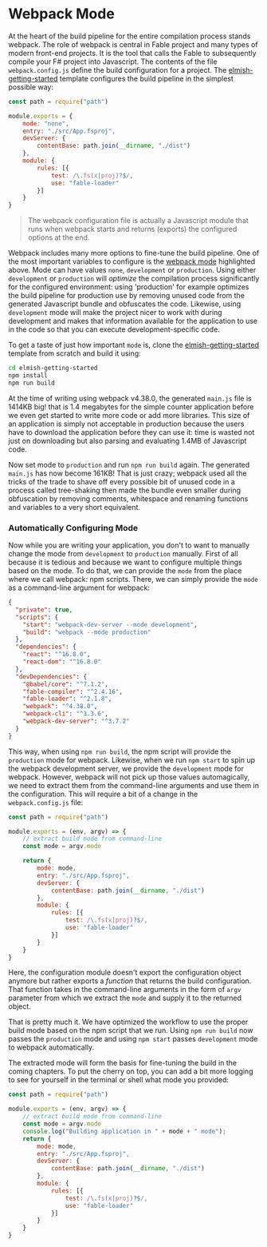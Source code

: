 # Webpack Mode

At the heart of the build pipeline for the entire compilation process stands webpack. The role of webpack is central in Fable project and many types of modern front-end projects. It is the tool that calls the Fable to subsequently compile your F# project into Javascript. The contents of the file `webpack.config.js` define the build configuration for a project. The [elmish-getting-started](https://github.com/Zaid-Ajaj/elmish-getting-started) template configures the build pipeline in the simplest possible way:
```js {highlight: [4]}
const path = require("path")

module.exports = {
    mode: "none",
    entry: "./src/App.fsproj",
    devServer: {
        contentBase: path.join(__dirname, "./dist")
    },
    module: {
        rules: [{
            test: /\.fs(x|proj)?$/,
            use: "fable-loader"
        }]
    }
}
```

> The webpack configuration file is actually a Javascript module that runs when webpack starts and returns (exports) the configured options at the end.

Webpack includes many more options to fine-tune the build pipeline. One of the most important variables to configure is the [webpack mode](https://webpack.js.org/configuration/mode/) highlighted above. Mode can have values `none`, `development` or `production`. Using either `development` or `production` will *optimize* the compilation process significantly for the configured environment: using 'production' for example optimizes the build pipeline for production use by removing unused code from the generated Javascript bundle and obfuscates the code. Likewise, using `development` mode will make the project nicer to work with during development and makes that information available for the application to use in the code so that you can execute development-specific code.

To get a taste of just how important `mode` is, clone the [elmish-getting-started](https://github.com/Zaid-Ajaj/elmish-getting-started) template from scratch and build it using:
```bash
cd elmish-getting-started
npm install
npm run build
```
At the time of writing using webpack v4.38.0, the generated `main.js` file is 1414KB big! that is 1.4 megabytes for the simple counter application before we even get started to write more code or add more libraries. This size of an application is simply not acceptable in production because the users have to download the application before they can use it: time is wasted not just on downloading but also parsing and evaluating 1.4MB of Javascript code.

Now set mode to `production` and run `npm run build` again. The generated `main.js` has now become 161KB! That is just crazy; webpack used all the tricks of the trade to shave off every possible bit of unused code in a process called tree-shaking then made the bundle even smaller during obfuscation by removing comments, whitespace and renaming functions and variables to a very short equivalent.

### Automatically Configuring Mode

Now while you are writing your application, you don't to want to manually change the mode from `development` to `production` manually. First of all because it is tedious and because we want to configure multiple things based on the mode. To do that, we can provide the `mode` from the place where we call webpack: npm scripts. There, we can simply provide the `mode` as a command-line argument for webpack:
```json {highlight: [4, 5]}
{
  "private": true,
  "scripts": {
    "start": "webpack-dev-server --mode development",
    "build": "webpack --mode production"
  },
  "dependencies": {
    "react": "^16.8.0",
    "react-dom": "^16.8.0"
  },
  "devDependencies": {
    "@babel/core": "^7.1.2",
    "fable-compiler": "^2.4.16",
    "fable-loader": "^2.1.8",
    "webpack": "^4.38.0",
    "webpack-cli": "^3.3.6",
    "webpack-dev-server": "^3.7.2"
  }
}
```
This way, when using `npm run build`, the npm script will provide the `production` mode for webpack. Likewise, when we run `npm start` to spin up the webpack development server, we provide the `development` mode for webpack. However, webpack will not pick up those values automagically, we need to extract them from the command-line arguments and use them in the configuration. This will require a bit of a change in the `webpack.config.js` file:
```js {highlight: [3, 5, 8]}
const path = require("path")

module.exports = (env, argv) => {
    // extract build mode from command-line
    const mode = argv.mode

    return {
        mode: mode,
        entry: "./src/App.fsproj",
        devServer: {
            contentBase: path.join(__dirname, "./dist")
        },
        module: {
            rules: [{
                test: /\.fs(x|proj)?$/,
                use: "fable-loader"
            }]
        }
    }
}
```
Here, the configuration module doesn't export the configuration object anymore but rather exports a *function* that returns the build configuration. That function takes in the command-line arguments in the form of `argv` parameter from which we extract the `mode` and supply it to the returned object.

That is pretty much it. We have optimized the workflow to use the proper build mode based on the npm script that we run. Using `npm run build` now passes the `production` mode and using `npm start` passes `development` mode to webpack automatically.

The extracted mode will form the basis for fine-tuning the build in the coming chapters. To put the cherry on top, you can add a bit more logging to see for yourself in the terminal or shell what mode you provided:
```js {highlight: [6]}
const path = require("path")

module.exports = (env, argv) => {
    // extract build mode from command-line
    const mode = argv.mode
    console.log("Building application in " + mode + " mode");
    return {
        mode: mode,
        entry: "./src/App.fsproj",
        devServer: {
            contentBase: path.join(__dirname, "./dist")
        },
        module: {
            rules: [{
                test: /\.fs(x|proj)?$/,
                use: "fable-loader"
            }]
        }
    }
}
```
